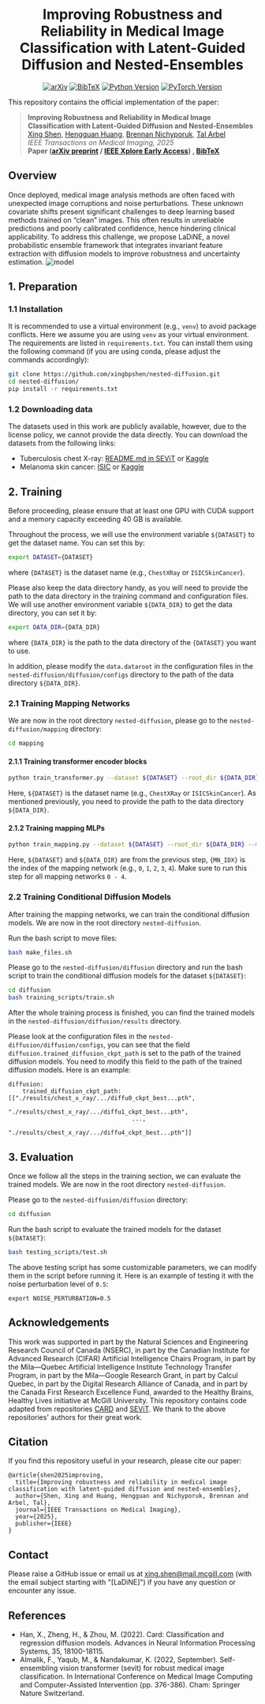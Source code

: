 <h1 align="center">
Improving Robustness and Reliability in Medical Image Classification with Latent-Guided Diffusion and Nested-Ensembles
</h1>

<p align="center">
  <a href="https://arxiv.org/abs/2310.15952"><img src="https://img.shields.io/badge/arXiv-2310.15952-b31b1b.svg" alt="arXiv"></a>
  <a href="./assets/citation.bib"><img src="https://img.shields.io/badge/Cite-BibTeX-green.svg" alt="BibTeX"></a>
  <a href="https://www.python.org/"><img src="https://img.shields.io/badge/Python-3.8-blue.svg" alt="Python Version"></a>
  <a href="https://pytorch.org/"><img src="https://img.shields.io/badge/PyTorch-1.10-de5737.svg" alt="PyTorch Version"></a>
</p>

This repository contains the official implementation of the paper:
> __Improving Robustness and Reliability in Medical Image Classification with Latent-Guided Diffusion and Nested-Ensembles__  
> [Xing Shen](https://scholar.google.com/citations?hl=en&user=U69NqfQAAAAJ), [Hengguan Huang](https://scholar.google.com/citations?hl=en&user=GQm1eZEAAAAJ), [Brennan Nichyporuk](https://scholar.google.com/citations?user=GYKrS-EAAAAJ&hl=en), [Tal Arbel](https://www.cim.mcgill.ca/~arbel/)  
> _IEEE Transactions on Medical Imaging, 2025_  
> __Paper ([arXiv preprint](https://arxiv.org/abs/2310.15952) / [IEEE Xplore Early Access](https://ieeexplore.ieee.org/document/11059995))&nbsp;, [BibTeX](./assets/citation.bib)__

## Overview
Once deployed, medical image analysis methods are often faced with unexpected image corruptions and noise perturbations. These unknown covariate shifts present significant challenges to deep learning based methods trained on “clean” images. This often results in unreliable predictions and poorly calibrated confidence, hence hindering clinical applicability. To address this challenge, we propose LaDiNE, a novel probabilistic ensemble framework that integrates invariant feature extraction with diffusion models to improve robustness and uncertainty estimation.
![model](./assets/model.png)

## 1. Preparation
### 1.1 Installation
It is recommended to use a virtual environment (e.g., `venv`) to avoid package conflicts. Here we assume you are using `venv` as your virtual environment. The requirements are listed in `requirements.txt`. You can install them using the following command (if you are using conda, please adjust the commands accordingly):
```bash
git clone https://github.com/xingbpshen/nested-diffusion.git
cd nested-diffusion/
pip install -r requirements.txt
```

### 1.2 Downloading data
The datasets used in this work are publicly available, however, due to the license policy, we cannot provide the data directly. You can download the datasets from the following links:
- Tuberculosis chest X-ray: [README.md in SEViT](https://github.com/faresmalik/SEViT) or [Kaggle](https://www.kaggle.com/datasets/tawsifurrahman/tuberculosis-tb-chest-xray-dataset)
- Melanoma skin cancer: [ISIC](https://challenge2020.isic-archive.com/) or [Kaggle](https://www.kaggle.com/datasets/hasnainjaved/melanoma-skin-cancer-dataset-of-10000-images/data)

## 2. Training
Before proceeding, please ensure that at least one GPU with CUDA support and a memory capacity exceeding 40 GB is available.

Throughout the process, we will use the environment variable `${DATASET}` to get the dataset name. You can set this by:
```bash
export DATASET={DATASET}
```
where `{DATASET}` is the dataset name (e.g., `ChestXRay` or `ISICSkinCancer`).

Please also keep the data directory handy, as you will need to provide the path to the data directory in the training command and configuration files. We will use another environment variable `${DATA_DIR}` to get the data directory, you can set it by:
```bash
export DATA_DIR={DATA_DIR}
```
where `{DATA_DIR}` is the path to the data directory of the `{DATASET}` you want to use.

In addition, please modify the `data.dataroot` in the configuration files in the `nested-diffusion/diffusion/configs` directory to the path of the data directory `${DATA_DIR}`.

### 2.1 Training Mapping Networks
We are now in the root directory `nested-diffusion`, please go to the `nested-diffusion/mapping` directory:
```bash
cd mapping
```
#### 2.1.1 Training transformer encoder blocks
```bash
python train_transformer.py --dataset ${DATASET} --root_dir ${DATA_DIR}
```
Here, `${DATASET}` is the dataset name (e.g., `ChestXRay` or `ISICSkinCancer`). As mentioned previously, you need to provide the path to the data directory `${DATA_DIR}`.
#### 2.1.2 Training mapping MLPs
```bash
python train_mapping.py --dataset ${DATASET} --root_dir ${DATA_DIR} --mn_idx {MN_IDX}
```
Here, `${DATASET}` and `${DATA_DIR}` are from the previous step, `{MN_IDX}` is the index of the mapping network (e.g., `0`, `1`, `2`, `3`, `4`). Make sure to run this step for all mapping networks `0 - 4`.

### 2.2 Training Conditional Diffusion Models
After training the mapping networks, we can train the conditional diffusion models. We are now in the root directory `nested-diffusion`. 

Run the bash script to move files:
```bash
bash make_files.sh
```
Please go to the `nested-diffusion/diffusion` directory and run the bash script to train the conditional diffusion models for the dataset `${DATASET}`: 
```bash
cd diffusion
bash training_scripts/train.sh
```
After the whole training process is finished, you can find the trained models in the `nested-diffusion/diffusion/results` directory.

Please look at the configuration files in the `nested-diffusion/diffusion/configs`, you can see that the field `diffusion.trained_diffusion_ckpt_path` is set to the path of the trained diffusion models. You need to modify this field to the path of the trained diffusion models. Here is an example:
```
diffusion:
    trained_diffusion_ckpt_path: [["./results/chest_x_ray/.../diffu0_ckpt_best...pth",
                                   "./results/chest_x_ray/.../diffu1_ckpt_best...pth",
                                   ...,
                                   "./results/chest_x_ray/.../diffu4_ckpt_best...pth"]]
```

## 3. Evaluation
Once we follow all the steps in the training section, we can evaluate the trained models. We are now in the root directory `nested-diffusion`.

Please go to the `nested-diffusion/diffusion` directory:
```bash
cd diffusion
```
Run the bash script to evaluate the trained models for the dataset `${DATASET}`:
```bash
bash testing_scripts/test.sh
```
The above testing script has some customizable parameters, we can modify them in the script before running it. Here is an example of testing it with the noise perturbation level of `0.5`:
```
export NOISE_PERTURBATION=0.5
```

## Acknowledgements
This work was supported in part by the Natural Sciences and Engineering Research Council of Canada (NSERC), in part by the Canadian Institute for Advanced Research (CIFAR) Artificial Intelligence Chairs Program, in part by the Mila—Quebec Artificial Intelligence Institute Technology Transfer Program, in part by the Mila—Google Research Grant, in part by Calcul Quebec, in part by the Digital Research Alliance of Canada, and in part by the Canada First Research Excellence Fund, awarded to the Healthy Brains, Healthy Lives initiative at McGill University. This repository contains code adapted from repositories [CARD](https://github.com/XzwHan/CARD) and [SEViT](https://github.com/faresmalik/SEViT). We thank to the above repositories' authors for their great work.

## Citation
If you find this repository useful in your research, please cite our paper:
```
@article{shen2025improving,
  title={Improving robustness and reliability in medical image classification with latent-guided diffusion and nested-ensembles},
  author={Shen, Xing and Huang, Hengguan and Nichyporuk, Brennan and Arbel, Tal},
  journal={IEEE Transactions on Medical Imaging},
  year={2025},
  publisher={IEEE}
}
```

## Contact
Please raise a GitHub issue or email us at <a href="mailto:xing.shen@mail.mcgill.com">xing.shen@mail.mcgill.com</a> (with the email subject starting with "[LaDiNE]") if you have any question or encounter any issue.

## References
- Han, X., Zheng, H., & Zhou, M. (2022). Card: Classification and regression diffusion models. Advances in Neural Information Processing Systems, 35, 18100-18115.
- Almalik, F., Yaqub, M., & Nandakumar, K. (2022, September). Self-ensembling vision transformer (sevit) for robust medical image classification. In International Conference on Medical Image Computing and Computer-Assisted Intervention (pp. 376-386). Cham: Springer Nature Switzerland.
